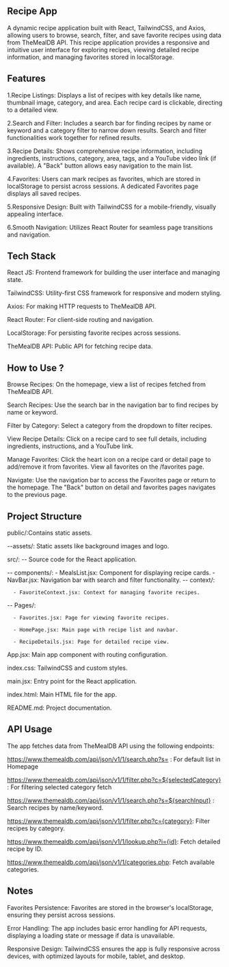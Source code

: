 Recipe App
-----------
  A dynamic recipe application built with React, TailwindCSS, and Axios, allowing users to browse, search, filter, and save favorite recipes using data from TheMealDB API. This recipe application provides a responsive and intuitive user interface for exploring recipes, viewing detailed recipe information, and managing favorites stored in localStorage.

Features
----------
  1.Recipe Listings: Displays a list of recipes with key details like name, thumbnail image, category, and area. Each recipe card is clickable, directing to a detailed view.

  2.Search and Filter: Includes a search bar for finding recipes by name or keyword and a category filter to narrow down results. Search and filter functionalities work together for refined results.

  3.Recipe Details: Shows comprehensive recipe information, including ingredients, instructions, category, area, tags, and a YouTube video link (if available). A "Back" button allows easy navigation to the main list.

  4.Favorites: Users can mark recipes as favorites, which are stored in localStorage to persist across sessions. A dedicated Favorites page displays all saved recipes.

  5.Responsive Design: Built with TailwindCSS for a mobile-friendly, visually appealing interface.

  6.Smooth Navigation: Utilizes React Router for seamless page transitions and navigation.

Tech Stack
----------
React JS: Frontend framework for building the user interface and managing state.

TailwindCSS: Utility-first CSS framework for responsive and modern styling.

Axios: For making HTTP requests to TheMealDB API.

React Router: For client-side routing and navigation.

LocalStorage: For persisting favorite recipes across sessions.

TheMealDB API: Public API for fetching recipe data.

How to Use ?
------------
Browse Recipes: On the homepage, view a list of recipes fetched from TheMealDB API.

Search Recipes: Use the search bar in the navigation bar to find recipes by name or keyword.

Filter by Category: Select a category from the dropdown to filter recipes.

View Recipe Details: Click on a recipe card to see full details, including ingredients, instructions, and a YouTube link.

Manage Favorites: Click the heart icon on a recipe card or detail page to add/remove it from favorites. View all favorites on the /favorites page.

Navigate: Use the navigation bar to access the Favorites page or return to the homepage. The "Back" button on detail and favorites pages navigates to the previous page.

Project Structure
------------------
public/:Contains static assets.

  --assets/: Static assets like background images and logo.
  
src/:  -- Source code for the React application.

  -- components/:
      - MealsList.jsx: Component for displaying recipe cards.
      - NavBar.jsx: Navigation bar with search and filter functionality.
  -- context/:

      - FavoriteContext.jsx: Context for managing favorite recipes.
  -- Pages/:

      - Favorites.jsx: Page for viewing favorite recipes.
      
      - HomePage.jsx: Main page with recipe list and navbar.
      
      - RecipeDetails.jsx: Page for detailed recipe view.
      
App.jsx: Main app component with routing configuration.

index.css: TailwindCSS and custom styles.

main.jsx: Entry point for the React application.

index.html: Main HTML file for the app.

README.md: Project documentation.


API Usage
---------
The app fetches data from TheMealDB API using the following endpoints:

https://www.themealdb.com/api/json/v1/1/search.php?s=  : For default list in Homepage 

https://www.themealdb.com/api/json/v1/1/filter.php?c=${selectedCategory}  : For filtering selected category fetch 

https://www.themealdb.com/api/json/v1/1/search.php?s=${searchInput}   : Search recipes by name/keyword.

https://www.themealdb.com/api/json/v1/1/filter.php?c={category}: Filter recipes by category.

https://www.themealdb.com/api/json/v1/1/lookup.php?i={id}: Fetch detailed recipe by ID.

https://www.themealdb.com/api/json/v1/1/categories.php: Fetch available categories.

Notes
------

Favorites Persistence: Favorites are stored in the browser's localStorage, ensuring they persist across sessions.

Error Handling: The app includes basic error handling for API requests, displaying a loading state or message if data is unavailable.

Responsive Design: TailwindCSS ensures the app is fully responsive across devices, with optimized layouts for mobile, tablet, and desktop.
